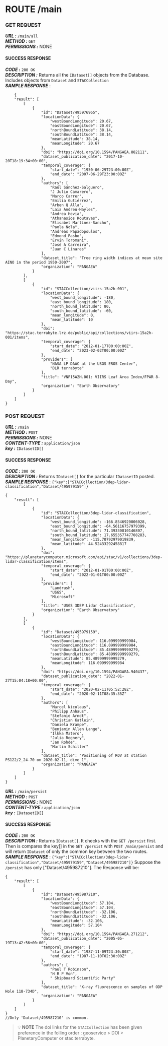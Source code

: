# ROUTE /main

### GET REQUEST

***URL :***  `/main/all`  
***METHOD :***  `GET`  
***PERMISSIONS :***  NONE  

#### SUCCESS RESPONSE  
***CODE :*** `200 OK`  
***DESCRIPTION :*** Returns all the `IDataset[]` objects from the Database. Includes objects from `Dataset` and `STACCollection`  
***SAMPLE RESPONSE*** :  

```
    {
    "result": [
        [
            {
                "id": "Dataset/495976965",
                "locationData": {
                    "westBoundLongitude": 20.67,
                    "eastBoundLongitude": 20.67,
                    "northBoundLatitude": 38.14,
                    "southBoundLatitude": 38.14,
                    "meanLatitude": 38.14,
                    "meanLongitude": 20.67
                },
                "doi": "https://doi.org/10.1594/PANGAEA.882111",
                "dataset_publication_date": "2017-10-20T18:19:34+00:00",
                "temporal_coverage": {
                    "start_date": "1950-06-29T23:00:00Z",
                    "end_date": "2007-06-29T23:00:00Z"
                },
                "authors": [
                    "Raúl Sánchez-Salguero",
                    "J Julio Camarero",
                    "Marco Carrer",
                    "Emilia Gutiérrez",
                    "Arben Q Alla",
                    "Laia Andreu-Hayles",
                    "Andrea Hevia",
                    "Athanasios Koutavas",
                    "Elisabet Martínez-Sancho",
                    "Paola Nola",
                    "Andreas Papadopoulos",
                    "Edmond Pasho",
                    "Ervin Toromani",
                    "José A Carreira",
                    "Juan C Linares"
                ],
                "dataset_title": "Tree ring width indices at mean site AINO in the period 1950-2007",
                "organization": "PANGAEA"
            }
        ],
        [
            {
                "id": "STACCollection/viirs-15a2h-001",
                "locationData": {
                    "west_bound_longitude": -180,
                    "east_bound_longitude": 180,
                    "north_bound_latitude": 80,
                    "south_bound_latitude": -60,
                    "mean_longitude": 0,
                    "mean_latitude": 10
                },
                "doi": "https://stac.terrabyte.lrz.de/public/api/collections/viirs-15a2h-001/items",
                "temporal_coverage": {
                    "start_date": "2012-01-17T00:00:00Z",
                    "end_date": "2023-02-02T00:00:00Z"
                },
                "providers": [
                    "NASA LP DAAC at the USGS EROS Center",
                    "DLR terrabyte"
                ],
                "title": "VNP15A2H.001: VIIRS Leaf Area Index/FPAR 8-Day",
                "organization": "Earth Observatory"
            }
        ]
    ]
}
```

### POST REQUEST

***URL :***  `/main`  
***METHOD :***  `POST`  
***PERMISSIONS :***  NONE  
***CONTENT-TYPE :*** `application/json`  
***key :*** `IDatasetID[]`  

#### SUCCESS RESPONSE

***CODE :*** `200 OK`  
***DESCRIPTION :*** Returns `IDataset[]` for the particular `IDatasetID` posted.  
***SAMPLE RESPONSE*** : ```{"key":["STACCollection/3dep-lidar-classification","Dataset/495979159"]}```  
```
{
    "result": [
        [
            {
                "id": "STACCollection/3dep-lidar-classification",
                "locationData": {
                    "west_bound_longitude": -166.8546920006028,
                    "east_bound_longitude": -64.56116757979399,
                    "north_bound_latitude": 71.39330810146807,
                    "south_bound_latitude": 17.655357747708283,
                    "mean_longitude": -115.70792979019839,
                    "mean_latitude": 44.52433292458817
                },
                "doi": "https://planetarycomputer.microsoft.com/api/stac/v1/collections/3dep-lidar-classification/items",
                "temporal_coverage": {
                    "start_date": "2012-01-01T00:00:00Z",
                    "end_date": "2022-01-01T00:00:00Z"
                },
                "providers": [
                    "Landrush",
                    "USGS",
                    "Microsoft"
                ],
                "title": "USGS 3DEP Lidar Classification",
                "organization": "Earth Observatory"
            }
        ],
        [
            {
                "id": "Dataset/495979159",
                "locationData": {
                    "westBoundLongitude": 116.099999999984,
                    "eastBoundLongitude": 116.099999999984,
                    "northBoundLatitude": 85.48999999999279,
                    "southBoundLatitude": 85.48999999999279,
                    "meanLatitude": 85.48999999999279,
                    "meanLongitude": 116.099999999984
                },
                "doi": "https://doi.org/10.1594/PANGAEA.940437",
                "dataset_publication_date": "2022-01-27T15:04:18+00:00",
                "temporal_coverage": {
                    "start_date": "2020-02-11T05:52:28Z",
                    "end_date": "2020-02-11T08:35:35Z"
                },
                "authors": [
                    "Marcel Nicolaus",
                    "Philipp Anhaus",
                    "Stefanie Arndt",
                    "Christian Katlein",
                    "Daniela Krampe",
                    "Benjamin Allen Lange",
                    "Ilkka Matero",
                    "Julia Regnery",
                    "Jan Rohde",
                    "Martin Schiller"
                ],
                "dataset_title": "Positioning of ROV at station PS122/2_24-70 on 2020-02-11, dive 1",
                "organization": "PANGAEA"
            }
        ]
    ]
}
```

***URL :*** `/main/persist`  
***METHOD :***  `POST`  
***PERMISSIONS :***  NONE  
***CONTENT-TYPE :*** `application/json`  
***key :*** `IDatasetID[]`   

#### SUCCESS RESPONSE

***CODE :*** `200 OK`  
***DESCRIPTION :*** Returns `IDataset[]`. It checks with the `GET /persist` first. Then is compares the key[] in the `GET /persist` with `POST /main/persist` and will return `IDataset` of only the common key between the two routes.  
***SAMPLE RESPONSE*** : ```{"key":["STACCollection/3dep-lidar-classification","Dataset/495979159","Dataset/495987210"]}```
Suppose the `/persist` has only ["Dataset/495987210"]. The Response will be:  
```
{
    "result": [
        [
            {
                "id": "Dataset/495987210",
                "locationData": {
                    "westBoundLongitude": 57.104,
                    "eastBoundLongitude": 57.104,
                    "northBoundLatitude": -32.106,
                    "southBoundLatitude": -32.106,
                    "meanLatitude": -32.106,
                    "meanLongitude": 57.104
                },
                "doi": "https://doi.org/10.1594/PANGAEA.271212",
                "dataset_publication_date": "2005-05-19T13:42:56+00:00",
                "temporal_coverage": {
                    "start_date": "1987-11-09T23:30:00Z",
                    "end_date": "1987-11-10T02:30:00Z"
                },
                "authors": [
                    "Paul T Robinson",
                    "H R P Von",
                    " Shipboard Scientific Party"
                ],
                "dataset_title": "X-ray fluorescence on samples of ODP Hole 118-734D",
                "organization": "PANGAEA"
            }
        ]
    ]
}
//Only 'Dataset/495987210' is common.
```

> :bulb: **NOTE**
> The doi links for the `STACCollection` has been given preference in the folling order : geoservice > DOI > PlanetaryComputer or stac.terrabyte.